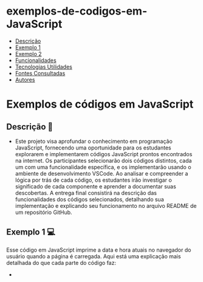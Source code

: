 # exemplos-de-codigos-em-JavaScript

* [Descrição](#descrição)
* [Exemplo 1](#exemplo-1-💻)
* [Exemplo 2](#exemplo-2-💻)
* [Funcionalidades](#funcionalidades)
* [Tecnologias Utilidades](#tecnologias-utilizadas)
* [Fontes Consultadas](#fontes-consultadas)
* [Autores](#autores)
 
# Exemplos de códigos em JavaScript
 
## Descrição 📖
- Este projeto visa aprofundar o conhecimento em programação JavaScript, fornecendo uma oportunidade para os estudantes explorarem e implementarem códigos JavaScript prontos encontrados na internet. Os participantes selecionarão dois códigos distintos, cada um com uma funcionalidade específica, e os implementarão usando o ambiente de desenvolvimento VSCode. Ao analisar e compreender a lógica por trás de cada código, os estudantes irão investigar o significado de cada componente e aprender a documentar suas descobertas. A entrega final consistirá na descrição das funcionalidades dos códigos selecionados, detalhando sua implementação e explicando seu funcionamento no arquivo README de um repositório GitHub.

## Exemplo 1 💻

Esse código em JavaScript imprime a data e hora atuais no navegador do usuário quando a página é carregada. Aqui está uma explicação mais detalhada do que cada parte do código faz:

- <script type="text/javascript">: Esta linha define um bloco de script em JavaScript e especifica o tipo de script como JavaScript. Isso indica ao navegador que ele deve interpretar o conteúdo dentro das tags <script> como código JavaScript.

- document.write(Date());: Dentro do bloco de script, document.write() é uma função JavaScript que escreve o conteúdo fornecido no documento HTML. Date() é uma função JavaScript que retorna a data e hora atuais. Portanto, document.write(Date()) escreve a data e hora atuais no documento HTML onde o script está localizado.

Esse código é útil para mostrar a data e hora atuais em uma página da web, por exemplo, em um site de notícias ou em um blog onde a data e hora de publicação são importantes.

## Exemplo 2 💻

Esse código em JavaScript exibe uma mensagem após um atraso de 3 segundos quando o link é clicado. Aqui está uma explicação detalhada:

- <script type="text/javascript">: Mais uma vez, esta linha define um bloco de script em JavaScript.

- function timeMsg() { ... }: Esta função timeMsg é definida para ser chamada quando o link é clicado. Dentro dessa função, setTimeout() é usado para atrasar a execução da função alertMsg() por 3000 milissegundos, ou seja, 3 segundos.

- function alertMsg() { ... }: Esta função alertMsg é chamada após o atraso de 3 segundos. Dentro dela, document.write() é usado para escrever "Terminal Root" no documento HTML.

- <a href="#" onClick="timeMsg()">Clique aqui a mensagem só aparecerá depois de 3 segundos</a>: Este é um link HTML que chama a função timeMsg() quando clicado. Quando o link é clicado, a função timeMsg() é executada, o que leva a um atraso de 3 segundos antes que a mensagem "Terminal Root" seja escrita na página.

Esse código é útil para situações em que você deseja exibir uma mensagem de aviso ou notificação após um certo período de tempo, como em formulários de envio ou em mensagens de confirmação.
 
 
## Funcionalidades 🧠
- Este projeto tem como objetivo explorar e implementar dois códigos JavaScript pré-existentes encontrados na internet. Os códigos selecionados apresentam funcionalidades distintas, como exibir a data e hora atuais e mostrar uma mensagem após um atraso específico. A finalidade deste projeto é permitir que os estudantes compreendam a lógica por trás de códigos prontos, investiguem e identifiquem o significado de cada componente nos códigos escolhidos, e, por fim, descrevam suas funcionalidades no arquivo README do repositório do GitHub. Além disso, os estudantes terão a oportunidade de praticar habilidades de implementação de código em JavaScript usando o VSCode, bem como aprender a documentar e explicar o funcionamento de projetos de software.
 
## Tecnologias Utilizadas🖥️  
- Visual Studio Code;
- Github;
- Git;
- HTML5;
- JavaScript.

## Fontes Consultadas🔗
- [Terminal Root](https://terminalroot.com.br/)
 
## Autores 👥
- [Murilo Tonassi](https://github.com/murilo-tonassi)
- [Pamela Souza](https://github.com/PamelaSouzaSilva)
